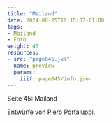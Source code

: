 ```yaml
---
title: "Mailand"
date: 2024-08-25T19:15:07+01:00
tags:
- Mailand
- Foto
weight: 45
resources:
- src: "page045.jxl"
  name: preview
  params:
    iiif: page045/info.json
---
```


Seite 45: Mailand
<!--more-->
Entwürfe von [Piero Portaluppi](https://de.wikipedia.org/wiki/Piero_Portaluppi).
